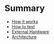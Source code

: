 # Summary

- [How it works](01-how-it-works.md)
- [How to test](02-how-to-test.md)
- [External Hardware](03-external-hardware.md)
- [Architecture](04-architecture.md)

